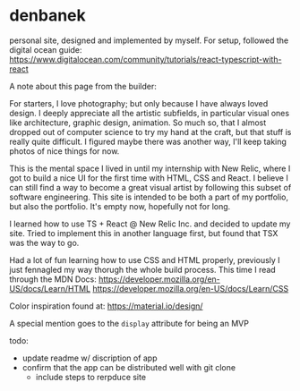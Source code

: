 # denbanek
personal site, designed and implemented by myself. 
For setup, followed the digital ocean guide:
https://www.digitalocean.com/community/tutorials/react-typescript-with-react

A note about this page from the builder:

For starters, I love photography; but only because I have always loved design. I deeply appreciate all the artistic subfields, in particular
visual ones like architecture, graphic design, animation. So much so, that I almost dropped out of computer science to 
try my hand at the craft, but that stuff is really quite difficult. I figured maybe there was another way, I'll keep taking 
photos of nice things for now. 

This is the mental space I lived in until my internship with 
New Relic, where I got to build a nice UI for the first time with HTML, CSS and React. I believe I can still find a way to become a 
great visual artist by following this subset of software engineering. This site is intended to be both a part of 
my portfolio, but also the portfolio. It's empty now, hopefully not for long. 


I learned how to use TS + React @ New Relic Inc. and decided to update my site.
Tried to implement this in another language first, but found that TSX was the way to go. 

Had a lot of fun learning how to use CSS and HTML properly, previously I just fennagled
my way thorugh the whole build process. This time I read through the MDN Docs: 
https://developer.mozilla.org/en-US/docs/Learn/HTML
https://developer.mozilla.org/en-US/docs/Learn/CSS

Color inspiration found at: https://material.io/design/

A special mention goes to the ```display``` attribute for being an MVP

todo: 
- update readme w/ discription of app
- confirm that the app can be distributed well with git clone
    - include steps to rerpduce site